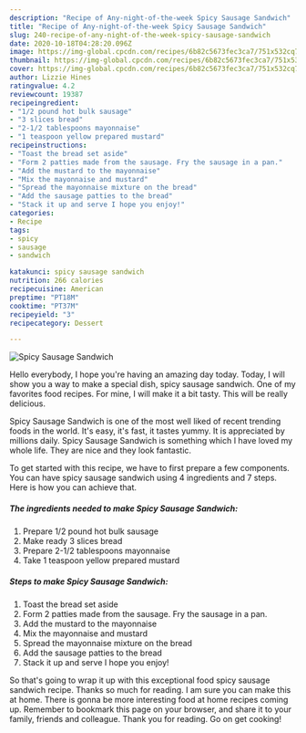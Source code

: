 ```yaml
---
description: "Recipe of Any-night-of-the-week Spicy Sausage Sandwich"
title: "Recipe of Any-night-of-the-week Spicy Sausage Sandwich"
slug: 240-recipe-of-any-night-of-the-week-spicy-sausage-sandwich
date: 2020-10-18T04:28:20.096Z
image: https://img-global.cpcdn.com/recipes/6b82c5673fec3ca7/751x532cq70/spicy-sausage-sandwich-recipe-main-photo.jpg
thumbnail: https://img-global.cpcdn.com/recipes/6b82c5673fec3ca7/751x532cq70/spicy-sausage-sandwich-recipe-main-photo.jpg
cover: https://img-global.cpcdn.com/recipes/6b82c5673fec3ca7/751x532cq70/spicy-sausage-sandwich-recipe-main-photo.jpg
author: Lizzie Hines
ratingvalue: 4.2
reviewcount: 19387
recipeingredient:
- "1/2 pound hot bulk sausage"
- "3 slices bread"
- "2-1/2 tablespoons mayonnaise"
- "1 teaspoon yellow prepared mustard"
recipeinstructions:
- "Toast the bread set aside"
- "Form 2 patties made from the sausage. Fry the sausage in a pan."
- "Add the mustard to the mayonnaise"
- "Mix the mayonnaise and mustard"
- "Spread the mayonnaise mixture on the bread"
- "Add the sausage patties to the bread"
- "Stack it up and serve I hope you enjoy!"
categories:
- Recipe
tags:
- spicy
- sausage
- sandwich

katakunci: spicy sausage sandwich 
nutrition: 266 calories
recipecuisine: American
preptime: "PT18M"
cooktime: "PT37M"
recipeyield: "3"
recipecategory: Dessert

---
```



![Spicy Sausage Sandwich](https://img-global.cpcdn.com/recipes/6b82c5673fec3ca7/751x532cq70/spicy-sausage-sandwich-recipe-main-photo.jpg)

Hello everybody, I hope you're having an amazing day today. Today, I will show you a way to make a special dish, spicy sausage sandwich. One of my favorites food recipes. For mine, I will make it a bit tasty. This will be really delicious.

Spicy Sausage Sandwich is one of the most well liked of recent trending foods in the world. It's easy, it's fast, it tastes yummy. It is appreciated by millions daily. Spicy Sausage Sandwich is something which I have loved my whole life. They are nice and they look fantastic.




To get started with this recipe, we have to first prepare a few components. You can have spicy sausage sandwich using 4 ingredients and 7 steps. Here is how you can achieve that.

<!--inarticleads1-->

##### The ingredients needed to make Spicy Sausage Sandwich:

1. Prepare 1/2 pound hot bulk sausage
1. Make ready 3 slices bread
1. Prepare 2-1/2 tablespoons mayonnaise
1. Take 1 teaspoon yellow prepared mustard




<!--inarticleads2-->

##### Steps to make Spicy Sausage Sandwich:

1. Toast the bread set aside
1. Form 2 patties made from the sausage. Fry the sausage in a pan.
1. Add the mustard to the mayonnaise
1. Mix the mayonnaise and mustard
1. Spread the mayonnaise mixture on the bread
1. Add the sausage patties to the bread
1. Stack it up and serve I hope you enjoy!




So that's going to wrap it up with this exceptional food spicy sausage sandwich recipe. Thanks so much for reading. I am sure you can make this at home. There is gonna be more interesting food at home recipes coming up. Remember to bookmark this page on your browser, and share it to your family, friends and colleague. Thank you for reading. Go on get cooking!
